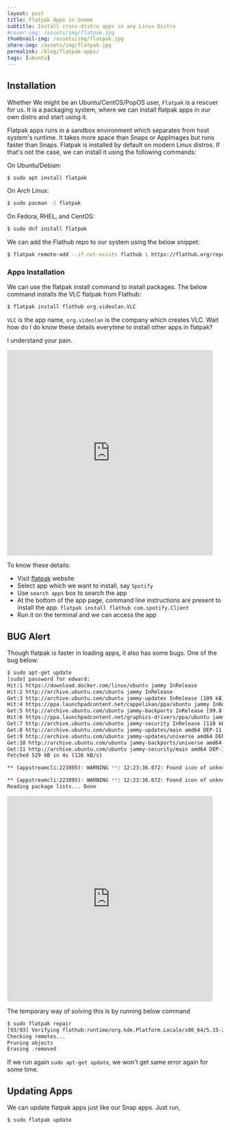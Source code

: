 ```yaml
---
layout: post
title: Flatpak Apps in Gnome 
subtitle: Install cross-distro apps in any Linux Distro
#cover-img: /assets/img/flatpak.jpg
thumbnail-img: /assets/img/flatpak.jpg
share-img: /assets/img/flatpak.jpg
permalink: /blog/flatpak-apps/
tags: [ubuntu]
---
```


## Installation

Whether We might be an Ubuntu/CentOS/PopOS user, `Flatpak` is a rescuer for us. It is a packaging system, where we can install flatpak apps in our own distro and start using it.

Flatpak apps runs in a sandbox environment which separates from host system's runtime. It takes more space than Snaps or AppImages but runs faster than Snaps. Flatpak is installed by default on modern Linux distros. If that's not the case, we can install it using the following commands:

On Ubuntu/Debian:
```bash
$ sudo apt install flatpak
```

On Arch Linux:
```bash
$ sudo pacman -S flatpak
```

On Fedora, RHEL, and CentOS:
```bash
$ sudo dnf install flatpak
```

We can add the Flathub repo to our system using the below snippet:

```bash
$ flatpak remote-add --if-not-exists flathub \ https://flathub.org/repo/flathub.flatpakrepo
```
### Apps Installation

We can use the flatpak install command to install packages. The below command installs the VLC flatpak from Flathub:
```bash
$ flatpak install flathub org.videolan.VLC
```

`VLC` is the app name, `org.videolan` is the company which creates VLC. Wait how do I do know these details everytime to install other apps in flatpak?

I understand your pain.

<iframe src="https://giphy.com/embed/edYZN0n2CMQvRycFSV" width="480" height="480" frameBorder="0" class="giphy-embed" allowFullScreen></iframe><p><a href="https://giphy.com/gifs/confused-idk-ananya-birla-edYZN0n2CMQvRycFSV"></a></p>

To know these details:

- Visit [flatpak](https://www.flathub.org) website
- Select app which we want to install, say `Spotify`
- Use `search apps` box to search the app
- At the bottom of the app page, command line instructions are present to install the app. `flatpak install flathub com.spotify.Client`
- Run it on the terminal and we can access the app


## BUG Alert

Though flatpak is faster in loading apps, it also has some bugs. One of the bug below:

```bash
$ sudo apt-get update
[sudo] password for edward: 
Hit:1 https://download.docker.com/linux/ubuntu jammy InRelease
Hit:2 http://archive.ubuntu.com/ubuntu jammy InRelease                                                          
Get:3 http://archive.ubuntu.com/ubuntu jammy-updates InRelease [109 kB]                                         
Hit:4 https://ppa.launchpadcontent.net/cappelikan/ppa/ubuntu jammy InRelease
Get:5 http://archive.ubuntu.com/ubuntu jammy-backports InRelease [99.8 kB]                  
Hit:6 https://ppa.launchpadcontent.net/graphics-drivers/ppa/ubuntu jammy InRelease
Get:7 http://archive.ubuntu.com/ubuntu jammy-security InRelease [110 kB]
Get:8 http://archive.ubuntu.com/ubuntu jammy-updates/main amd64 DEP-11 Metadata [91.1 kB]
Get:9 http://archive.ubuntu.com/ubuntu jammy-updates/universe amd64 DEP-11 Metadata [94.5 kB]
Get:10 http://archive.ubuntu.com/ubuntu jammy-backports/universe amd64 DEP-11 Metadata [12.5 kB]
Get:11 http://archive.ubuntu.com/ubuntu jammy-security/main amd64 DEP-11 Metadata [11.4 kB]
Fetched 529 kB in 4s (126 kB/s)                

** (appstreamcli:223895): WARNING **: 12:23:36.072: Found icon of unknown type 'unknown' in 'system/flatpak/flatpak/cc.nift.nsm/*', skipping it.

** (appstreamcli:223895): WARNING **: 12:23:36.072: Found icon of unknown type 'unknown' in 'system/flatpak/flatpak/cc.nift.nsm/*', skipping it.
Reading package lists... Done
```


<iframe src="https://giphy.com/embed/cZxpHI9dH4eqFtwRKv" width="480" height="480" frameBorder="0" class="giphy-embed" allowFullScreen></iframe><p><a href="https://giphy.com/gifs/originals-cZxpHI9dH4eqFtwRKv"></a></p>

The temporary way of solving this is by running below command

```bash
$ sudo flatpak repair
[93/93] Verifying flathub:runtime/org.kde.Platform.Locale/x86_64/5.15-21.08…
Checking remotes...
Pruning objects
Erasing .removed
```

If we run again `sudo apt-get update`, we won't get same error again for some time.

## Updating Apps

We can update flatpak apps just like our Snap apps. Just run,

```bash
$ sudo flatpak update
```